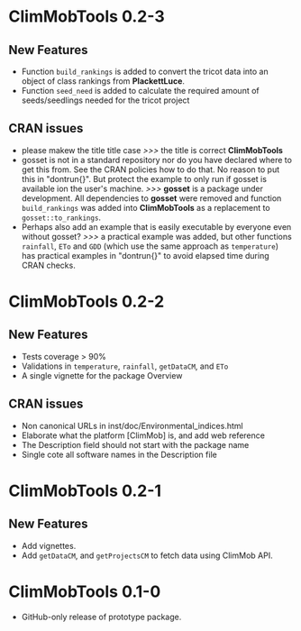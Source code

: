# ClimMobTools 0.2-3

## New Features

* Function `build_rankings` is added to convert the tricot data into an object of class rankings from **PlackettLuce**.
* Function `seed_need` is added to calculate the required amount of seeds/seedlings needed for the tricot project

## CRAN issues

* please makew the title title case *>>>* the title is correct **ClimMobTools**
* gosset is not in a standard repository nor do you have declared where to get this from. See the CRAN policies how to do that. No reason to put this in "dontrun{}". But protect the example to only run if gosset is available ion the user's machine. *>>>* **gosset** is a package under development. All dependencies to **gosset** were removed and function `build_rankings` was added into **ClimMobTools** as a replacement to `gosset::to_rankings`. 
* Perhaps also add an example that is easily executable by everyone even without gosset? *>>>* a practical example was added, but other functions `rainfall`, `ETo` and `GDD` (which use the same approach as `temperature`) has practical examples in "dontrun{}" to avoid elapsed time during CRAN checks. 


# ClimMobTools 0.2-2

## New Features

* Tests coverage > 90%
* Validations in `temperature`, `rainfall`, `getDataCM`, and `ETo`
* A single vignette for the package Overview

## CRAN issues

* Non canonical URLs in inst/doc/Environmental_indices.html
* Elaborate what the platform [ClimMob] is, and add web reference
* The Description field should not start with the package name
* Single cote all software names in the Description file



# ClimMobTools 0.2-1

## New Features

* Add vignettes.
* Add `getDataCM`, and `getProjectsCM` to fetch data using ClimMob API.


# ClimMobTools 0.1-0

* GitHub-only release of prototype package.